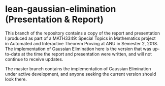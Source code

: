 # lean-gaussian-elimination (Presentation & Report)
This branch of the repository contains a copy of the report and presentation I produced as part of a MATH3349: Special Topics in Mathematics project in Automated and Interactive Theorem Proving at ANU in Semester 2, 2018. The implementation of Gaussian Elimination here is the version that was up-to-date at the time the report and presentation were written, and will not continue to receive updates.

The master branch contains the implementation of Gaussian Elimination under active development, and anyone seeking the current version should look there.
